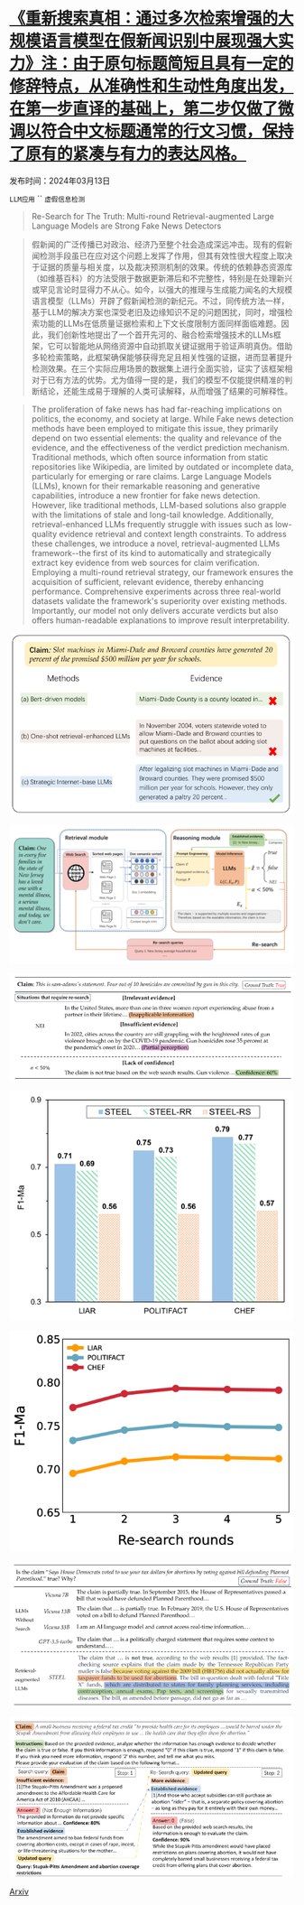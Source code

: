 # [《重新搜索真相：通过多次检索增强的大规模语言模型在假新闻识别中展现强大实力》注：由于原句标题简短且具有一定的修辞特点，从准确性和生动性角度出发，在第一步直译的基础上，第二步仅做了微调以符合中文标题通常的行文习惯，保持了原有的紧凑与有力的表达风格。](https://arxiv.org/abs/2403.09747)

发布时间：2024年03月13日

`LLM应用` `` `虚假信息检测`

> Re-Search for The Truth: Multi-round Retrieval-augmented Large Language Models are Strong Fake News Detectors

> 假新闻的广泛传播已对政治、经济乃至整个社会造成深远冲击。现有的假新闻检测手段虽已在应对这个问题上发挥了作用，但其有效性很大程度上取决于证据的质量与相关度，以及裁决预测机制的效果。传统的依赖静态资源库（如维基百科）的方法受限于数据更新滞后和不完整性，特别是在处理新兴或罕见言论时显得力不从心。如今，以强大的推理与生成能力闻名的大规模语言模型（LLMs）开辟了假新闻检测的新纪元。不过，同传统方法一样，基于LLM的解决方案也深受老旧及边缘知识不足的问题困扰，同时，增强检索功能的LLMs在低质量证据检索和上下文长度限制方面同样面临难题。因此，我们创新性地提出了一个首开先河的、融合检索增强技术的LLMs框架，它可以智能地从网络资源中自动抓取关键证据用于验证声明真伪。借助多轮检索策略，此框架确保能够获得充足且相关性强的证据，进而显著提升检测效果。在三个实际应用场景的数据集上进行全面实验，证实了该框架相对于已有方法的优势。尤为值得一提的是，我们的模型不仅能提供精准的判断结论，还能生成易于理解的人类可读解释，从而增强了结果的可解释性。

> The proliferation of fake news has had far-reaching implications on politics, the economy, and society at large. While Fake news detection methods have been employed to mitigate this issue, they primarily depend on two essential elements: the quality and relevance of the evidence, and the effectiveness of the verdict prediction mechanism. Traditional methods, which often source information from static repositories like Wikipedia, are limited by outdated or incomplete data, particularly for emerging or rare claims. Large Language Models (LLMs), known for their remarkable reasoning and generative capabilities, introduce a new frontier for fake news detection. However, like traditional methods, LLM-based solutions also grapple with the limitations of stale and long-tail knowledge. Additionally, retrieval-enhanced LLMs frequently struggle with issues such as low-quality evidence retrieval and context length constraints. To address these challenges, we introduce a novel, retrieval-augmented LLMs framework--the first of its kind to automatically and strategically extract key evidence from web sources for claim verification. Employing a multi-round retrieval strategy, our framework ensures the acquisition of sufficient, relevant evidence, thereby enhancing performance. Comprehensive experiments across three real-world datasets validate the framework's superiority over existing methods. Importantly, our model not only delivers accurate verdicts but also offers human-readable explanations to improve result interpretability.

![《重新搜索真相：通过多次检索增强的大规模语言模型在假新闻识别中展现强大实力》注：由于原句标题简短且具有一定的修辞特点，从准确性和生动性角度出发，在第一步直译的基础上，第二步仅做了微调以符合中文标题通常的行文习惯，保持了原有的紧凑与有力的表达风格。](../../../paper_images/2403.09747/x1.png)

![《重新搜索真相：通过多次检索增强的大规模语言模型在假新闻识别中展现强大实力》注：由于原句标题简短且具有一定的修辞特点，从准确性和生动性角度出发，在第一步直译的基础上，第二步仅做了微调以符合中文标题通常的行文习惯，保持了原有的紧凑与有力的表达风格。](../../../paper_images/2403.09747/x2.png)

![《重新搜索真相：通过多次检索增强的大规模语言模型在假新闻识别中展现强大实力》注：由于原句标题简短且具有一定的修辞特点，从准确性和生动性角度出发，在第一步直译的基础上，第二步仅做了微调以符合中文标题通常的行文习惯，保持了原有的紧凑与有力的表达风格。](../../../paper_images/2403.09747/x3.png)

![《重新搜索真相：通过多次检索增强的大规模语言模型在假新闻识别中展现强大实力》注：由于原句标题简短且具有一定的修辞特点，从准确性和生动性角度出发，在第一步直译的基础上，第二步仅做了微调以符合中文标题通常的行文习惯，保持了原有的紧凑与有力的表达风格。](../../../paper_images/2403.09747/x4.png)

![《重新搜索真相：通过多次检索增强的大规模语言模型在假新闻识别中展现强大实力》注：由于原句标题简短且具有一定的修辞特点，从准确性和生动性角度出发，在第一步直译的基础上，第二步仅做了微调以符合中文标题通常的行文习惯，保持了原有的紧凑与有力的表达风格。](../../../paper_images/2403.09747/x5.png)

![《重新搜索真相：通过多次检索增强的大规模语言模型在假新闻识别中展现强大实力》注：由于原句标题简短且具有一定的修辞特点，从准确性和生动性角度出发，在第一步直译的基础上，第二步仅做了微调以符合中文标题通常的行文习惯，保持了原有的紧凑与有力的表达风格。](../../../paper_images/2403.09747/x6.png)

![《重新搜索真相：通过多次检索增强的大规模语言模型在假新闻识别中展现强大实力》注：由于原句标题简短且具有一定的修辞特点，从准确性和生动性角度出发，在第一步直译的基础上，第二步仅做了微调以符合中文标题通常的行文习惯，保持了原有的紧凑与有力的表达风格。](../../../paper_images/2403.09747/x7.png)

[Arxiv](https://arxiv.org/abs/2403.09747)